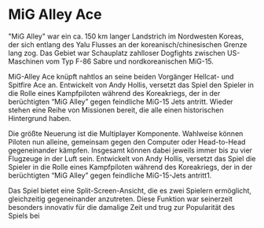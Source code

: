 # MiG Alley Ace
"MiG Alley" war ein ca. 150 km langer Landstrich im Nordwesten Koreas, der sich entlang des Yalu Flusses an der koreanisch/chinesischen Grenze lang zog.
Das Gebiet war Schauplatz zahlloser Dogfights zwischen US-Maschinen vom Typ F-86 Sabre und nordkoreanischen MiG-15.


MiG-Alley Ace knüpft nahtlos an seine beiden Vorgänger Hellcat- und Spitfire Ace an. Entwickelt von Andy Hollis, versetzt das Spiel den Spieler in die Rolle eines Kampfpiloten während des Koreakriegs, der in der berüchtigten “MiG Alley” gegen feindliche MiG-15 Jets antritt.
Wieder stehen eine Reihe von Missionen bereit, die alle einen historischen Hintergrund haben.

Die größte Neuerung ist die Multiplayer Komponente. Wahlweise können Piloten nun alleine, gemeinsam gegen den Computer oder Head-to-Head gegeneinander kämpfen. Insgesamt können dabei jeweils immer bis zu vier Flugzeuge in der Luft sein. 
Entwickelt von Andy Hollis, versetzt das Spiel die Spieler in die Rolle eines Kampfpiloten während des Koreakriegs, der in der berüchtigten “MiG Alley” gegen feindliche MiG-15-Jets antritt1.

Das Spiel bietet eine Split-Screen-Ansicht, die es zwei Spielern ermöglicht, gleichzeitig gegeneinander anzutreten. Diese Funktion war seinerzeit besonders innovativ für die damalige Zeit und trug zur Popularität des Spiels bei

